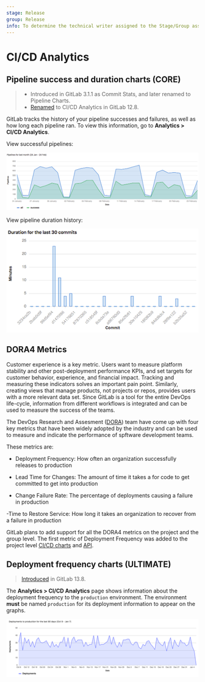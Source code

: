 ```yaml
---
stage: Release
group: Release
info: To determine the technical writer assigned to the Stage/Group associated with this page, see https://about.gitlab.com/handbook/engineering/ux/technical-writing/#assignments
---
```


# CI/CD Analytics

## Pipeline success and duration charts **(CORE)**

> - Introduced in GitLab 3.1.1 as Commit Stats, and later renamed to Pipeline Charts.
> - [Renamed](https://gitlab.com/gitlab-org/gitlab/-/issues/38318) to CI/CD Analytics in GitLab 12.8.

GitLab tracks the history of your pipeline successes and failures, as well as how long each pipeline
ran. To view this information, go to **Analytics > CI/CD Analytics**.

View successful pipelines:

![Successful pipelines](img/pipelines_success_chart.png)

View pipeline duration history:

![Pipeline duration](img/pipelines_duration_chart.png)

## DORA4 Metrics 

Customer experience is a key metric. Users want to measure platform stability and other
post-deployment performance KPIs, and set targets for customer behavior, experience, and financial
impact. Tracking and measuring these indicators solves an important pain point. Similarly, creating
views that manage products, not projects or repos, provides users with a more relevant data set.
Since GitLab is a tool for the entire DevOps life-cycle, information from different workflows is
integrated and can be used to measure the success of the teams.

The DevOps Research and Assesment ([DORA](https://cloud.google.com/blog/products/devops-sre/the-2019-accelerate-state-of-devops-elite-performance-productivity-and-scaling)) team have come up with four key metrics that have been widely adopted by the industry and can be used to measure and indicate the performance of spftware development teams.

These metrics are:

- Deployment Frequency: How often an organization successfully releases to production

- Lead Time for Changes: The amount of time it takes a for code to get committed to get into production

- Change Failure Rate: The percentage of deployments causing a failure in production

-Time to Restore Service: How long it takes an organization to recover from a failure in production

GitLab plans to add support for all the DORA4 metrics on the project and the group level. The first metric of Deployment Frequency was added to the project level [CI/CD charts](ci_cd_analytics.md#deployment-frequency-charts) and [API]( ../../api/project_analytics.md).

## Deployment frequency charts **(ULTIMATE)**

> [Introduced](https://gitlab.com/gitlab-org/gitlab/-/issues/275991) in GitLab 13.8.

The **Analytics > CI/CD Analytics** page shows information about the deployment frequency to the
`production` environment. The environment **must** be named `production` for its deployment
information to appear on the graphs.

![Deployment frequency](img/deployment_frequency_chart_v13_8.png)
